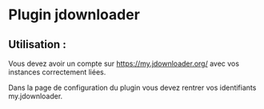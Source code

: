 # Plugin jdownloader

## Utilisation :

Vous devez avoir un compte sur https://my.jdownloader.org/ avec vos instances correctement liées.

Dans la page de configuration du plugin vous devez rentrer vos identifiants my.jdownloader.
